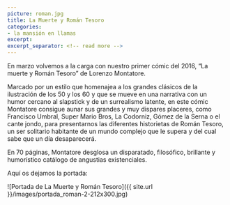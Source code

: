 ```yaml
---
picture: roman.jpg
title: La Muerte y Román Tesoro
categories:
- la mansión en llamas
excerpt:
excerpt_separator: <!-- read more -->
---
```


En marzo volvemos a la carga con nuestro primer cómic del 2016, “La muerte y Román Tesoro” de Lorenzo Montatore.

<!-- read more -->

Marcado por un estilo que homenajea a los grandes clásicos de la ilustración de los 50 y los 60 y que se mueve en una narrativa con un humor cercano al slapstick y de un surrealismo latente, en este cómic Montatore consigue aunar sus grandes y muy dispares placeres, como Francisco Umbral, Super Mario Bros, La Codorniz, Gómez de la Serna o el cante jondo, para presentarnos las diferentes historietas de Román Tesoro, un ser solitario habitante de un mundo complejo que le supera y del cual sabe que un día desaparecerá.

En 70 páginas, Montatore desglosa un disparatado, filosófico, brillante y humorístico catálogo de angustias existenciales.

Aquí os dejamos la portada:

![Portada de La Muerte y Román Tesoro]({{ site.url }}/images/portada_roman-2-212x300.jpg)
